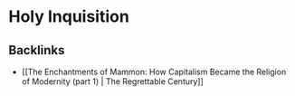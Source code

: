 # Holy Inquisition



## Backlinks

-   [[The Enchantments of Mammon: How Capitalism Became the Religion of Modernity (part 1) | The Regrettable Century]]
